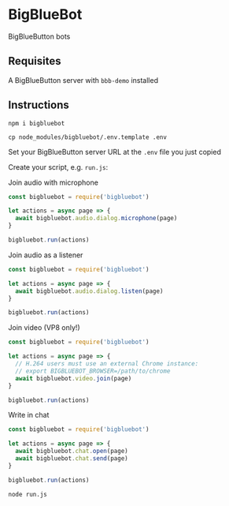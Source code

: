 # BigBlueBot

BigBlueButton bots

## Requisites

A BigBlueButton server with `bbb-demo` installed

## Instructions

`npm i bigbluebot`

`cp node_modules/bigbluebot/.env.template .env`

Set your BigBlueButton server URL at the `.env` file you just copied

Create your script, e.g. `run.js`:

Join audio with microphone

```js
const bigbluebot = require('bigbluebot')

let actions = async page => {
  await bigbluebot.audio.dialog.microphone(page)
}

bigbluebot.run(actions)
```

Join audio as a listener

```js
const bigbluebot = require('bigbluebot')

let actions = async page => {
  await bigbluebot.audio.dialog.listen(page)
}

bigbluebot.run(actions)
```

Join video (VP8 only!)

```js
const bigbluebot = require('bigbluebot')

let actions = async page => {
  // H.264 users must use an external Chrome instance:
  // export BIGBLUEBOT_BROWSER=/path/to/chrome
  await bigbluebot.video.join(page)
}

bigbluebot.run(actions)
```

Write in chat

```js
const bigbluebot = require('bigbluebot')

let actions = async page => {
  await bigbluebot.chat.open(page)
  await bigbluebot.chat.send(page)
}

bigbluebot.run(actions)
```

`node run.js`
